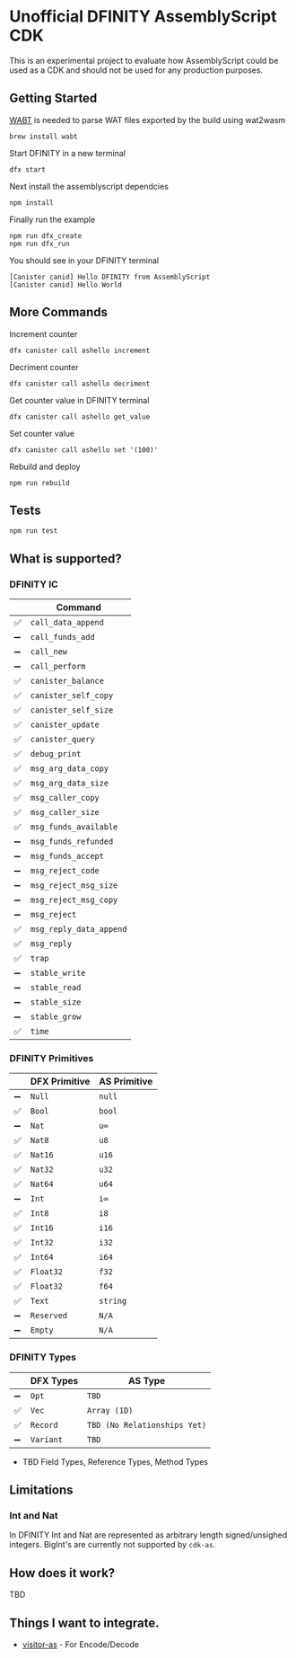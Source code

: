 # Unofficial DFINITY AssemblyScript CDK

This is an experimental project to evaluate how AssemblyScript could be used as a CDK and should not be used for any production purposes.

## Getting Started

[WABT](https://github.com/WebAssembly/wabt) is needed to parse WAT files exported by the build using wat2wasm

```
brew install wabt
```

Start DFINITY in a new terminal
```
dfx start
```

Next install the assemblyscript dependcies
```
npm install
```

Finally run the example
```
npm run dfx_create
npm run dfx_run
````


You should see in your DFINITY terminal
```
[Canister canid] Hello DFINITY from AssemblyScript
[Canister canid] Hello World
```


## More Commands

Increment counter
```
dfx canister call ashello increment
```

Decriment counter
```
dfx canister call ashello decriment
```

Get counter value in DFINITY terminal
```
dfx canister call ashello get_value
```

Set counter value
```
dfx canister call ashello set '(100)'
```

Rebuild and deploy
```
npm run rebuild
```

## Tests

```
npm run test
```

## What is supported?

### DFINITY IC

|  | Command |
| --- | --- |
| ✅ | `call_data_append` |
| :heavy_minus_sign: | `call_funds_add` |
| :heavy_minus_sign: | `call_new` |
| :heavy_minus_sign: | `call_perform` |
| ✅ | `canister_balance` |
| ✅ | `canister_self_copy` |
| ✅ | `canister_self_size` |
| ✅ | `canister_update` |
| ✅ | `canister_query` |
| ✅ | `debug_print` |
| ✅ | `msg_arg_data_copy` |
| ✅ | `msg_arg_data_size` |
| ✅ | `msg_caller_copy` |
| ✅ | `msg_caller_size` |
| ✅ | `msg_funds_available` |
| :heavy_minus_sign: | `msg_funds_refunded` |
| :heavy_minus_sign: | `msg_funds_accept` |
| :heavy_minus_sign: | `msg_reject_code` |
| :heavy_minus_sign: | `msg_reject_msg_size` |
| :heavy_minus_sign: | `msg_reject_msg_copy` |
| :heavy_minus_sign: | `msg_reject` |
| ✅ | `msg_reply_data_append` |
| ✅ | `msg_reply` |
| ✅ | `trap` |
| :heavy_minus_sign: | `stable_write` |
| :heavy_minus_sign: | `stable_read` |
| :heavy_minus_sign: | `stable_size` |
| :heavy_minus_sign: | `stable_grow` |
| ✅ | `time` |

### DFINITY Primitives

|  | DFX Primitive | AS Primitive |
| --- | --- | --- |
| :heavy_minus_sign: | `Null` | `null` |
| ✅ | `Bool` | `bool` |
| :heavy_minus_sign: | `Nat` | `u∞` |
| ✅ | `Nat8` | `u8` |
| ✅ | `Nat16` | `u16` |
| ✅ | `Nat32` | `u32` |
| ✅ | `Nat64` | `u64` |
| :heavy_minus_sign: | `Int` | `i∞` |
| ✅ | `Int8` | `i8` |
| ✅ | `Int16` | `i16` |
| ✅ | `Int32` | `i32` |
| ✅ | `Int64` | `i64` |
| ✅ | `Float32` | `f32` |
| ✅ | `Float32` | `f64` |
| ✅ | `Text` | `string` |
| :heavy_minus_sign: | `Reserved` | `N/A` |
| :heavy_minus_sign: | `Empty` | `N/A` |


### DFINITY Types
|  | DFX Types | AS Type |
| --- | --- | --- |
| :heavy_minus_sign: | `Opt` | `TBD` |
| ✅ | `Vec` | `Array (1D)` |
| ✅ | `Record` | `TBD (No Relationships Yet)` |
| :heavy_minus_sign: | `Variant` | `TBD` |


* TBD Field Types, Reference Types, Method Types

## Limitations

### Int and Nat

In DFINITY Int and Nat are represented as arbitrary length signed/unsighed integers.  BigInt's are currently not supported by `cdk-as`.

## How does it work?

TBD

## Things I want to integrate.

* [visitor-as](https://github.com/willemneal/visitor-as) - For Encode/Decode
